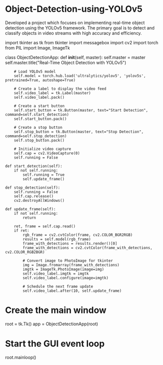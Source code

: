 # Object-Detection-using-YOLOv5
Developed a project which focuses on implementing real-time object detection using the YOLOv5 framework. The primary goal is to detect and classify objects in video streams with high accuracy and efficiency.

import tkinter as tk
from tkinter import messagebox
import cv2
import torch
from PIL import Image, ImageTk

class ObjectDetectionApp:
    def __init__(self, master):
        self.master = master
        self.master.title("Real-Time Object Detection with YOLOv5")
        
        # Load YOLOv5 model
        self.model = torch.hub.load('ultralytics/yolov5', 'yolov5s', pretrained=True, autoshape=True)
        
        # Create a label to display the video feed
        self.video_label = tk.Label(master)
        self.video_label.pack()

        # Create a start button
        self.start_button = tk.Button(master, text="Start Detection", command=self.start_detection)
        self.start_button.pack()

        # Create a stop button
        self.stop_button = tk.Button(master, text="Stop Detection", command=self.stop_detection)
        self.stop_button.pack()

        # Initialize video capture
        self.cap = cv2.VideoCapture(0)
        self.running = False

    def start_detection(self):
        if not self.running:
            self.running = True
            self.update_frame()

    def stop_detection(self):
        self.running = False
        self.cap.release()
        cv2.destroyAllWindows()

    def update_frame(self):
        if not self.running:
            return

        ret, frame = self.cap.read()
        if ret:
            rgb_frame = cv2.cvtColor(frame, cv2.COLOR_BGR2RGB)
            results = self.model(rgb_frame)
            frame_with_detections = results.render()[0]
            frame_with_detections = cv2.cvtColor(frame_with_detections, cv2.COLOR_RGB2BGR)

            # Convert image to PhotoImage for tkinter
            img = Image.fromarray(frame_with_detections)
            imgtk = ImageTk.PhotoImage(image=img)
            self.video_label.imgtk = imgtk
            self.video_label.configure(image=imgtk)

            # Schedule the next frame update
            self.video_label.after(10, self.update_frame)

# Create the main window
root = tk.Tk()
app = ObjectDetectionApp(root)

# Start the GUI event loop
root.mainloop()
